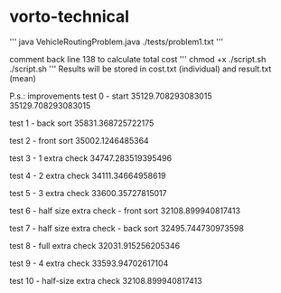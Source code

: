 # vorto-technical
'''
java VehicleRoutingProblem.java ./tests/problem1.txt
'''

comment back line 138 to calculate total cost
'''
chmod +x ./script.sh
./script.sh
'''
Results will be stored in cost.txt (individual) and result.txt (mean)

P.s.: improvements
test 0 - start
35129.708293083015
35129.708293083015

test 1 - back sort
35831.368725722175

test 2 - front sort
35002.1246485364

test 3 - 1 extra check
34747.283519395496

test 4 - 2 extra check
34111.34664958619

test 5 - 3 extra check
33600.35727815017

test 6 - half size extra check - front sort
32108.899940817413

test 7 - half size extra check - back sort
32495.744730973598

test 8 - full extra check
32031.915256205346

test 9 - 4 extra check
33593.94702617104

test 10 - half-size extra check
32108.899940817413